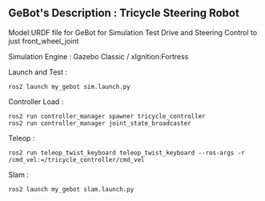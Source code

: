 ## GeBot's Description : Tricycle Steering Robot 

Model:URDF file for GeBot for Simulation Test
Drive and Steering Control to just front_wheel_joint

Simulation Engine : Gazebo Classic / xIgnition:Fortress

Launch and Test : 
```
ros2 launch my_gebot sim.launch.py
```
Controller Load : 
```
ros2 run controller_manager spawner tricycle_controller               
ros2 run controller_manager joint_state_broadcaster
```                
Teleop : 
```
ros2 run teleop_twist_keyboard teleop_twist_keyboard --ros-args -r /cmd_vel:=/tricycle_controller/cmd_vel
```
Slam :
```
ros2 launch my_gebot slam.launch.py
```